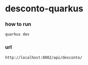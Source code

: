 # desconto-quarkus
### how to run

```bash
quarkus dev
```
### url
```bash
http://localhost:8082/api/desconto/
```
